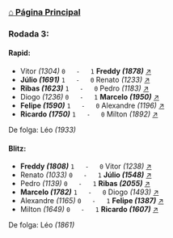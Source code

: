 ### [⌂ Página Principal](https://grupo-de-xadrez.github.io/)

### Rodada 3:

#### Rapid:

* Vitor *(1304)* `0   -   1` **Freddy *(1878)*** [↗](https://www.lichess.org/mPoMdB5X) 
* **Júlio *(1691)*** `1   -   0` Renato *(1233)* [↗](https://www.lichess.org/UoTKilWT) 
* **Ribas *(1623)*** `1   -   0` Pedro *(1183)* [↗](https://www.lichess.org/rwRiLi0u) 
* Diogo *(1236)* `0   -   1` **Marcelo *(1950)*** [↗](https://www.lichess.org/iTEYyYuH) 
* **Felipe *(1590)*** `1   -   0` Alexandre *(1196)* [↗](https://www.lichess.org/AjfNFS7V) 
* **Ricardo *(1750)*** `1   -   0` Milton *(1892)* [↗](https://www.lichess.org/ONIds6vg) 

De folga: Léo *(1933)*

#### Blitz:

* **Freddy *(1808)*** `1   -   0` Vitor *(1238)* [↗](https://www.lichess.org/2NkAyca4) 
* Renato *(1033)* `0   -   1` **Júlio *(1548)*** [↗](https://www.lichess.org/sGYNFcf4) 
* Pedro *(1139)* `0   -   1` **Ribas *(2055)*** [↗](https://www.lichess.org/XPb1HyYk) 
* **Marcelo *(1782)*** `1   -   0` Diogo *(1493)* [↗](https://www.lichess.org/5TFXe391) 
* Alexandre *(1165)* `0   -   1` **Felipe *(1387)*** [↗](https://www.lichess.org/Ph54JBSv) 
* Milton *(1649)* `0   -   1` **Ricardo *(1607)*** [↗](https://www.lichess.org/fWgQh4gz) 

De folga: Léo *(1861)*

